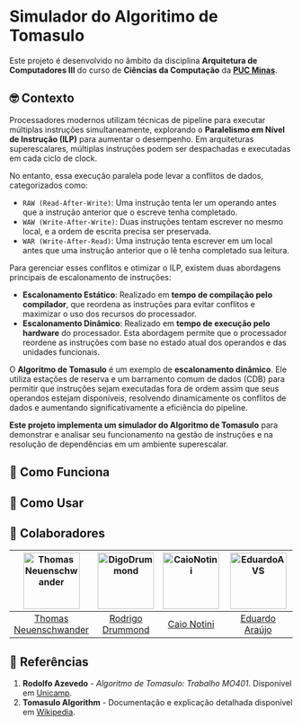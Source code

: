 # Simulador do Algoritimo de Tomasulo
Este projeto é desenvolvido no âmbito da disciplina **Arquitetura de Computadores III** do curso de **Ciências da Computação** da [**PUC Minas**](https://www.pucminas.br/destaques/Paginas/default.aspx).

## 🤓 Contexto
Processadores modernos utilizam técnicas de pipeline para executar múltiplas instruções simultaneamente, explorando o **Paralelismo em Nível de Instrução (ILP)** para aumentar o desempenho. Em arquiteturas superescalares, múltiplas instruções podem ser despachadas e executadas em cada ciclo de clock.

No entanto, essa execução paralela pode levar a conflitos de dados, categorizados como:
- `RAW (Read-After-Write)`: Uma instrução tenta ler um operando antes que a instrução anterior que o escreve tenha completado.
- `WAW (Write-After-Write)`: Duas instruções tentam escrever no mesmo local, e a ordem de escrita precisa ser preservada.
- `WAR (Write-After-Read)`: Uma instrução tenta escrever em um local antes que uma instrução anterior que o lê tenha completado sua leitura.


Para gerenciar esses conflitos e otimizar o ILP, existem duas abordagens principais de escalonamento de instruções:
- **Escalonamento Estático**: Realizado em **tempo de compilação pelo compilador**, que reordena as instruções para evitar conflitos e maximizar o uso dos recursos do processador.
- **Escalonamento Dinâmico**: Realizado em **tempo de execução pelo hardware** do processador. Esta abordagem permite que o processador reordene as instruções com base no estado atual dos operandos e das unidades funcionais.

O **Algoritmo de Tomasulo** é um exemplo de **escalonamento dinâmico**. Ele utiliza estações de reserva e um barramento comum de dados (CDB) para permitir que instruções sejam executadas fora de ordem assim que seus operandos estejam disponíveis, resolvendo dinamicamente os conflitos de dados e aumentando significativamente a eficiência do pipeline.

**Este projeto implementa um simulador do Algoritmo de Tomasulo** para demonstrar e analisar seu funcionamento na gestão de instruções e na resolução de dependências em um ambiente superescalar.

## 🤔 Como Funciona

## 🚀 Como Usar

## 🧩 Colaboradores
| <img src="https://github.com/thomneuenschwander.png" width="100" height="100" alt="Thomas Neuenschwander"/> | <img src="https://github.com/DigoDrummond.png" width="100" height="100" alt="DigoDrummond"/> | <img src="https://github.com/CaioNotini.png" width="100" height="100" alt="CaioNotini "/> | <img src="https://github.com/EduardoAVS.png" width="100" height="100" alt="EduardoAVS "/> |
|:---:|:---:|:---:|:---:|
| [Thomas <br> Neuenschwander](https://github.com/thomneuenschwander) | [Rodrigo <br> Drummond](https://github.com/DigoDrummond) | [Caio Notini](https://github.com/CaioNotini) | [Eduardo Araújo](https://github.com/EduardoAVS) |

## 🧐 Referências

1. **Rodolfo Azevedo** - *Algoritmo de Tomasulo: Trabalho MO401*. Disponível em [Unicamp](https://www.ic.unicamp.br/~rodolfo/Cursos/mo401/2s2005/Trabalho/049239-tomasulo.pdf).
2. **Tomasulo Algorithm** - Documentação e explicação detalhada disponível em [Wikipedia](https://en.wikipedia.org/wiki/Tomasulo_algorithm).